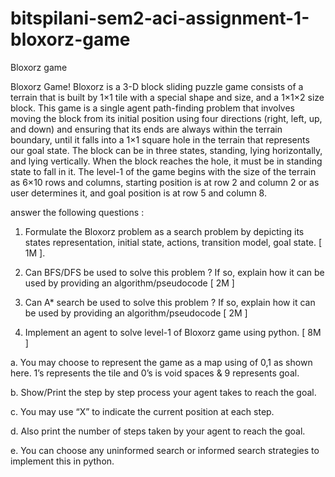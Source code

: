 # bitspilani-sem2-aci-assignment-1-bloxorz-game
Bloxorz game

Bloxorz Game!
Bloxorz is a 3-D block sliding puzzle game consists of a terrain that is built
by 1×1 tile with a special shape and size, and a 1×1×2 size block. This game is a
single agent path-finding problem that involves moving the block from its initial
position using four directions (right, left, up, and down) and ensuring that its ends
are always within the terrain boundary, until it falls into a 1×1 square hole in the
terrain that represents our goal state.
The block can be in three states, standing, lying horizontally, and lying
vertically. When the block reaches the hole, it must be in standing state to fall in it.
The level-1 of the game begins with the size of the terrain as 6×10 rows and
columns, starting position is at row 2 and column 2 or as user determines it, and
goal position is at row 5 and column 8.


answer the
following questions :
1) Formulate the Bloxorz problem as a search problem by depicting its states
representation, initial state, actions, transition model, goal state. [ 1M ].
  
2) Can BFS/DFS be used to solve this problem ? If so, explain how it can be
used by providing an algorithm/pseudocode [ 2M ]
  
3) Can A* search be used to solve this problem ? If so, explain how it can be
used by providing an algorithm/pseudocode [ 2M ]
  
4) Implement an agent to solve level-1 of Bloxorz game using python. [ 8M ]
  
a. You may choose to represent the game as a map using of 0,1 as shown
here. 1’s represents the tile and
0’s is void spaces & 9 represents
goal.
  
b. Show/Print the step by step
process your agent takes to reach
the goal.
  
c. You may use “X” to indicate the
current position at each step.
  
d. Also print the number of steps taken by your agent to reach the goal.
  
e. You can choose any uninformed search or informed search strategies
to implement this in python.
